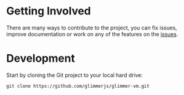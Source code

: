 # Getting Involved

There are many ways to contribute to the project, you can fix issues,
improve documentation or work on any of the features on the
[issues](https://github.com/glimmerjs/glimmer-vm/issues).


# Development

Start by cloning the Git project to your local hard drive:

```
git clone https://github.com/glimmerjs/glimmer-vm.git
```

